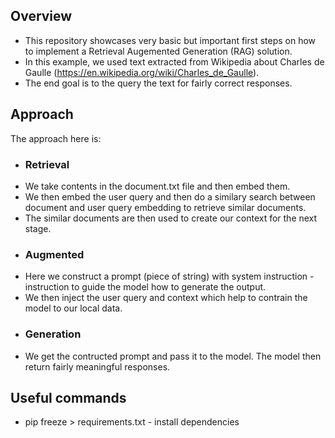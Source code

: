 ## Overview
- This repository showcases very basic but important first steps on how to implement a Retrieval Augemented Generation (RAG) solution.
- In this example, we used text extracted from Wikipedia about Charles de Gaulle (https://en.wikipedia.org/wiki/Charles_de_Gaulle).
- The end goal is to the query the text for fairly correct responses.

## Approach
The approach here is:
 - ### Retrieval
  - We take contents in the document.txt file and then embed them.
  - We then embed the user query and then do a similary search between document and user query embedding to retrieve similar documents.
  - The similar documents are then used to create our context for the next stage.
 - ### Augmented
  - Here we construct a prompt (piece of string) with system instruction - instruction to guide the model how to generate the output. 
  - We then inject the user query and context which help to contrain the model to our local data. 
 - ### Generation
  - We get the contructed prompt and pass it to the model. The model then return fairly meaningful responses.
## Useful commands
 - pip freeze > requirements.txt - install dependencies
